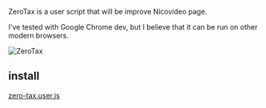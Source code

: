 ZeroTax is a user script that will be improve Nicovideo page.

I've tested with Google Chrome dev, but I believe that it can be run on other modern browsers.

![ZeroTax](http://i.imgur.com/reg9f.png)

## install

[zero-tax.user.js](https://raw.github.com/uu59/zerotax/master/zero-tax.user.js)
